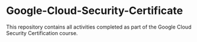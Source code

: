 # Google-Cloud-Security-Certificate
This repository contains all activities completed as part of the Google Cloud Security Certification course.
